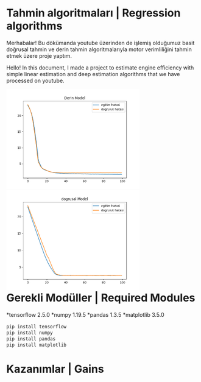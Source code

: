 # Tahmin algoritmaları | Regression algorithms
Merhabalar! Bu dökümanda youtube üzerinden de işlemiş olduğumuz basit doğrusal tahmin ve derin tahmin algoritmalarıyla motor verimliliğini tahmin etmek üzere proje yaptım.

Hello! In this document, I made a project to estimate engine efficiency with simple linear estimation and deep estimation algorithms that we have processed on youtube.

<div style="float:left;">
<img src="https://raw.githubusercontent.com/umutkaanbaser/regression/main/derin.png" width="350" title="Deep Regression"/>
<img src="https://raw.githubusercontent.com/umutkaanbaser/regression/main/dogrusal.png" width="350" title="Linear Regression"/>
</div>

# Gerekli Modüller | Required Modules
*tensorflow 2.5.0
*numpy 1.19.5
*pandas 1.3.5
*matplotlib 3.5.0
```
pip install tensorflow
pip install numpy
pip install pandas
pip install matplotlib
```

# Kazanımlar | Gains


